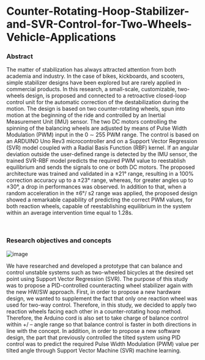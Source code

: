 # Counter-Rotating-Hoop-Stabilizer-and-SVR-Control-for-Two-Wheels-Vehicle-Applications

### Abstract
The matter of stabilization has always attracted attention from both academia and industry. In the case of bikes, kickboards, and scooters, simple stabilizer designs have been explored but are rarely applied in commercial products. In this research, a small-scale, customizable, two-wheels design, is proposed and connected to a retroactive closed-loop control unit for the automatic correction of the destabilization during the motion. The design is based on two counter-rotating wheels, spun into motion at the beginning of the ride and controlled by an Inertial Measurement Unit (IMU) sensor. The two DC motors controlling the spinning of the balancing wheels are adjusted by means of Pulse Width Modulation (PWM) input in the 0 ∼ 255 PWM range. The control is based on an ARDUINO Uno Rev3 microcontroller and on a Support Vector Regression (SVR) model coupled with a Radial Basis Function (RBF) kernel. If an angular deviation outside the user-defined range is detected by the IMU sensor, the trained SVR-RBF model predicts the required PWM value to reestablish equilibrium and sends the signals to one or both DC motors. The proposed architecture was trained and validated in a ±21° range, resulting in a 100% correction accuracy up to a ±23° range, whereas, for greater angles up to ±30°, a drop in performances was observed. In addition to that, when a random acceleration in the ±6°/ s2 range was applied, the proposed design showed a remarkable capability of predicting the correct PWM values, for both reaction wheels, capable of reestablishing equilibrium in the system within an average intervention time equal to 1.28s.

<br>

### Research objectives and concepts
![image](https://github.com/chaninjung/Counter-Rotating-Hoop-Stabilizer-and-SVR-Control-for-Two-Wheels-Vehicle-Applications/assets/156671303/8c87fb2d-ca13-4057-9510-92356f214d92) </p>
We have researched and developed a prototype that can balance and control unstable systems such as two-wheeled bicycles at the desired set point using Support Vector Regression (SVR). The purpose of this study was to propose a PID-controlled counteracting wheel stabilizer again with the new HW/SW approach.
First, in order to propose a new hardware design, we wanted to supplement the fact that only one reaction wheel was used for two-way control. Therefore, in this study, we decided to apply two reaction wheels facing each other in a counter-rotating hoop method. Therefore, the Arduino cord is also set to take charge of balance control within +/ – angle range so that balance control is faster in both directions in line with the concept. In addition, in order to propose a new software design, the part that previously controlled the tilted system using PID control was to predict the required Pulse Width Modulation (PWM) value per tilted angle through Support Vector Machine (SVR) machine learning.
